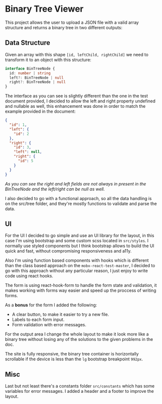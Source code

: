 # Binary Tree Viewer

This project allows the user to upload a JSON file with a valid array structure and returns a binary tree in two different outputs:

## Data Structure

Given an array with this shape `[id, leftChild, rightChild]` we need to transform it to an object with this structure:

```ts
interface BinTreeNode {
  id: number | string
  left?: BinTreeNode | null
  right?: BinTreeNode | null
}
```

The interface as you can see is slightly different than the one in the test document provided, I decided to allow the left and right property undefined and nullable as well, this enhancement was done in order to match the example provided in the document:

```json
{
  "id": 1,
  "left": {
    "id": 2
  },
  "right": {
    "id": 3,
    "left": null,
    "right": {
      "id": 5
    }
  }
}
```

_As you can see the right and left fields are not always in present in the BinTreeNode and the left/right can be null as well._

I also decided to go with a functional approach, so all the data handling is on the src/tree folder, and they're mostly functions to validate and parse the data.

## UI

For the UI I decided to go simple and use an UI library for the layout, in this case I'm using bootstrap and some custom scss located in `src/styles`. I normally use styled components but I think bootstrap allows to build the UI quick and fast, without compromising responsiveness and a11y.

Also I'm using function based components with hooks which is different than the class based approach on the `mobx-react-test-master`, I decided to go with this approach without any particular reason, I just enjoy to write code using react hooks.

The form is using react-hook-form to handle the form state and validation, it makes working with forms way easier and speed up the proccess of writing forms.

As a **bonus** for the form I added the following:

- A clear button, to make it easier to try a new file.
- Labels to each form input.
- Form validation with error messages.

For the output area I change the whole layout to make it look more like a binary tree without losing any of the solutions to the given problems in the doc.

The site is fully responsive, the binary tree container is horizontally scrollable if the device is less than the `lg` bootstrap breakpoint `992px`.

## Misc

Last but not least there's a constants folder `src/constants` which has some variables for error messages. I added a header and a footer to improve the layout.

<!-- ## Screenshots

###
![alt text](https://github.com/[username]/[reponame]/blob/[branch]/image.jpg?raw=true) -->

